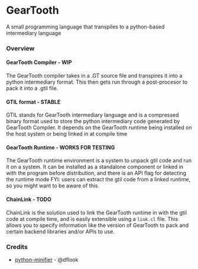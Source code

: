 # GearTooth
A small programming language that transpiles to a python-based intermediary language 

### Overview

#### GearTooth Compiler - WIP
The GearTooth compiler takes in a .GT source file and transpires it into a python intermediary format.
This then gets run through a post-procesor to pack it into a .gtil file.

#### GTIL format - STABLE
GTIL stands for GearTooth intermediary language and is a compressed binary format used to store the python intermediary code generated by GearTooth Compiler.
It depends on the GearTooth runtime being installed on the host system or being linked in at compile time

#### GearTooth Runtime - WORKS FOR TESTING
The GearTooth runtime environment is a system to unpack gtil code and run it on a system.
It can be installed as a standalone component or linked in with the program before distribution, and there is an API flag for detecting the runtime mode
FYI: users can extract the gtil code from a linked runtime, so you might want to be aware of this

#### ChainLink - TODO
ChainLink is the solution used to link the GearTooth runtime in with the gtil code at compile time, and is easily extensible using a `link.cl` file.
This allows you to specify information like the version of GearTooth to pack and certain backend libraries and/or APIs to use.

### Credits
- [python-minifier](https://github.com/dflook/python-minifier) - @dflook
